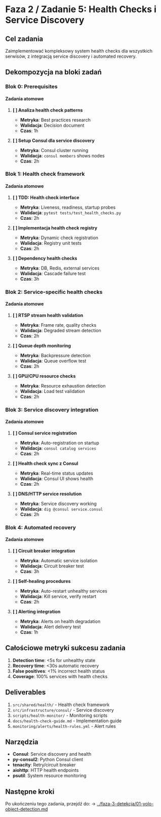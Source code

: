 # Faza 2 / Zadanie 5: Health Checks i Service Discovery

## Cel zadania

Zaimplementować kompleksowy system health checks dla wszystkich serwisów, z integracją service discovery i automated recovery.

## Dekompozycja na bloki zadań

### Blok 0: Prerequisites

#### Zadania atomowe

1. **[ ] Analiza health check patterns**
   - **Metryka**: Best practices research
   - **Walidacja**: Decision document
   - **Czas**: 1h

2. **[ ] Setup Consul dla service discovery**
   - **Metryka**: Consul cluster running
   - **Walidacja**: `consul members` shows nodes
   - **Czas**: 2h

### Blok 1: Health check framework

#### Zadania atomowe

1. **[ ] TDD: Health check interface**
   - **Metryka**: Liveness, readiness, startup probes
   - **Walidacja**: `pytest tests/test_health_checks.py`
   - **Czas**: 2h

2. **[ ] Implementacja health check registry**
   - **Metryka**: Dynamic check registration
   - **Walidacja**: Registry unit tests
   - **Czas**: 2h

3. **[ ] Dependency health checks**
   - **Metryka**: DB, Redis, external services
   - **Walidacja**: Cascade failure test
   - **Czas**: 3h

### Blok 2: Service-specific health checks

#### Zadania atomowe

1. **[ ] RTSP stream health validation**
   - **Metryka**: Frame rate, quality checks
   - **Walidacja**: Degraded stream detection
   - **Czas**: 2h

2. **[ ] Queue depth monitoring**
   - **Metryka**: Backpressure detection
   - **Walidacja**: Queue overflow test
   - **Czas**: 2h

3. **[ ] GPU/CPU resource checks**
   - **Metryka**: Resource exhaustion detection
   - **Walidacja**: Load test validation
   - **Czas**: 2h

### Blok 3: Service discovery integration

#### Zadania atomowe

1. **[ ] Consul service registration**
   - **Metryka**: Auto-registration on startup
   - **Walidacja**: `consul catalog services`
   - **Czas**: 2h

2. **[ ] Health check sync z Consul**
   - **Metryka**: Real-time status updates
   - **Walidacja**: Consul UI shows health
   - **Czas**: 2h

3. **[ ] DNS/HTTP service resolution**
   - **Metryka**: Service discovery working
   - **Walidacja**: `dig @consul service.consul`
   - **Czas**: 2h

### Blok 4: Automated recovery

#### Zadania atomowe

1. **[ ] Circuit breaker integration**
   - **Metryka**: Automatic service isolation
   - **Walidacja**: Circuit breaker test
   - **Czas**: 3h

2. **[ ] Self-healing procedures**
   - **Metryka**: Auto-restart unhealthy services
   - **Walidacja**: Kill service, verify restart
   - **Czas**: 2h

3. **[ ] Alerting integration**
   - **Metryka**: Alerts on health degradation
   - **Walidacja**: Alert delivery test
   - **Czas**: 1h

## Całościowe metryki sukcesu zadania

1. **Detection time**: <5s for unhealthy state
2. **Recovery time**: <30s automatic recovery
3. **False positives**: <1% incorrect health status
4. **Coverage**: 100% services with health checks

## Deliverables

1. `src/shared/health/` - Health check framework
2. `src/infrastructure/consul/` - Service discovery
3. `scripts/health-monitor/` - Monitoring scripts
4. `docs/health-check-guide.md` - Implementation guide
5. `monitoring/alerts/health-rules.yml` - Alert rules

## Narzędzia

- **Consul**: Service discovery and health
- **py-consul2**: Python Consul client
- **tenacity**: Retry/circuit breaker
- **aiohttp**: HTTP health endpoints
- **psutil**: System resource monitoring

## Następne kroki

Po ukończeniu tego zadania, przejdź do:
→ [../faza-3-detekcja/01-yolo-object-detection.md](../faza-3-detekcja/01-yolo-object-detection.md)
